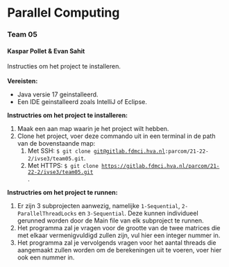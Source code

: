 # Parallel Computing
### Team 05 
#### Kaspar Pollet & Evan Sahit


Instructies om het project te installeren. <br><br>
<strong>Vereisten:</strong>
- Java versie 17 geinstalleerd.
- Een IDE geinstalleerd zoals IntelliJ of Eclipse.

<strong>Instructries om het project te installeren:</strong>
1. Maak een aan map waarin je het project wilt hebben.
2. Clone het project, voer deze commando uit in een terminal in de path van de bovenstaande map:
   1. Met SSH: <code>$ git clone git@gitlab.fdmci.hva.nl:parcom/21-22-2/ivse3/team05.git</code>.
   2. Met HTTPS: <code>$ git clone https://gitlab.fdmci.hva.nl/parcom/21-22-2/ivse3/team05.git </code>.

<strong>Instructries om het project te runnen:</strong>
1. Er zijn 3 subprojecten aanwezig, namelijke <code>1-Sequential</code>, <code>2-ParallelThreadLocks</code> en 
<code>3-Sequential</code>. Deze kunnen individueel gerunned worden door de Main file van elk subproject te runnen.
2. Het programma zal je vragen voor de grootte van de twee matrices die met elkaar vermenigvuldigd zullen zijn, 
vul hier een integer nummer in.
3. Het programma zal je vervolgends vragen voor het aantal threads die aangemaakt zullen worden om de berekeningen uit 
te voeren, voer hier ook een nummer in.